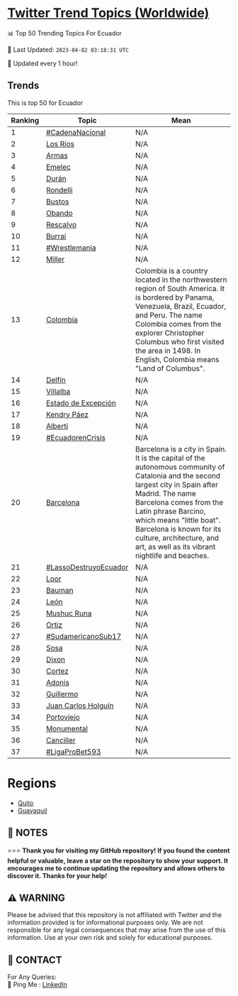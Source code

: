 [Twitter Trend Topics (Worldwide)](https://github.com/ErcinDedeoglu/Twitter-Trend-Topics)
==========


📊 Top 50 Trending Topics For Ecuador

📆 Last Updated: `2023-04-02 03:18:31 UTC`

🔧 Updated every 1 hour!


## Trends

This is top 50 for Ecuador

| Ranking | Topic | Mean |
| ------- | ------------ | ------------ |
| 1 | [#CadenaNacional](http://twitter.com/search?q=%23CadenaNacional) | N/A |
| 2 | [Los Ríos](http://twitter.com/search?q=Los+R%c3%ados) | N/A |
| 3 | [Armas](http://twitter.com/search?q=Armas) | N/A |
| 4 | [Emelec](http://twitter.com/search?q=Emelec) | N/A |
| 5 | [Durán](http://twitter.com/search?q=Dur%c3%a1n) | N/A |
| 6 | [Rondelli](http://twitter.com/search?q=Rondelli) | N/A |
| 7 | [Bustos](http://twitter.com/search?q=Bustos) | N/A |
| 8 | [Obando](http://twitter.com/search?q=Obando) | N/A |
| 9 | [Rescalvo](http://twitter.com/search?q=Rescalvo) | N/A |
| 10 | [Burrai](http://twitter.com/search?q=Burrai) | N/A |
| 11 | [#Wrestlemania](http://twitter.com/search?q=%23Wrestlemania) | N/A |
| 12 | [Miller](http://twitter.com/search?q=Miller) | N/A |
| 13 | [Colombia](http://twitter.com/search?q=Colombia) | Colombia is a country located in the northwestern region of South America. It is bordered by Panama, Venezuela, Brazil, Ecuador, and Peru. The name Colombia comes from the explorer Christopher Columbus who first visited the area in 1498. In English, Colombia means "Land of Columbus". |
| 14 | [Delfín](http://twitter.com/search?q=Delf%c3%adn) | N/A |
| 15 | [Villalba](http://twitter.com/search?q=Villalba) | N/A |
| 16 | [Estado de Excepción](http://twitter.com/search?q=Estado+de+Excepci%c3%b3n) | N/A |
| 17 | [Kendry Páez](http://twitter.com/search?q=Kendry+P%c3%a1ez) | N/A |
| 18 | [Alberti](http://twitter.com/search?q=Alberti) | N/A |
| 19 | [#EcuadorenCrisis](http://twitter.com/search?q=%23EcuadorenCrisis) | N/A |
| 20 | [Barcelona](http://twitter.com/search?q=Barcelona) | Barcelona is a city in Spain. It is the capital of the autonomous community of Catalonia and the second largest city in Spain after Madrid. The name Barcelona comes from the Latin phrase Barcino, which means "little boat". Barcelona is known for its culture, architecture, and art, as well as its vibrant nightlife and beaches. |
| 21 | [#LassoDestruyoEcuador](http://twitter.com/search?q=%23LassoDestruyoEcuador) | N/A |
| 22 | [Loor](http://twitter.com/search?q=Loor) | N/A |
| 23 | [Bauman](http://twitter.com/search?q=Bauman) | N/A |
| 24 | [León](http://twitter.com/search?q=Le%c3%b3n) | N/A |
| 25 | [Mushuc Runa](http://twitter.com/search?q=Mushuc+Runa) | N/A |
| 26 | [Ortiz](http://twitter.com/search?q=Ortiz) | N/A |
| 27 | [#SudamericanoSub17](http://twitter.com/search?q=%23SudamericanoSub17) | N/A |
| 28 | [Sosa](http://twitter.com/search?q=Sosa) | N/A |
| 29 | [Dixon](http://twitter.com/search?q=Dixon) | N/A |
| 30 | [Cortez](http://twitter.com/search?q=Cortez) | N/A |
| 31 | [Adonis](http://twitter.com/search?q=Adonis) | N/A |
| 32 | [Guillermo](http://twitter.com/search?q=Guillermo) | N/A |
| 33 | [Juan Carlos Holguín](http://twitter.com/search?q=Juan+Carlos+Holgu%c3%adn) | N/A |
| 34 | [Portoviejo](http://twitter.com/search?q=Portoviejo) | N/A |
| 35 | [Monumental](http://twitter.com/search?q=Monumental) | N/A |
| 36 | [Canciller](http://twitter.com/search?q=Canciller) | N/A |
| 37 | [#LigaProBet593](http://twitter.com/search?q=%23LigaProBet593) | N/A |



# Regions

* [Quito](</Ecuador/Quito.md>)
* [Guayaquil](</Ecuador/Guayaquil.md>)



## 📝 NOTES

⭐⭐⭐ **Thank you for visiting my GitHub repository! If you found the content helpful or valuable, leave a star on the repository to show your support. It encourages me to continue updating the repository and allows others to discover it. Thanks for your help!**


## ⚠️ WARNING

Please be advised that this repository is not affiliated with Twitter and the information provided is for informational purposes only. We are not responsible for any legal consequences that may arise from the use of this information. Use at your own risk and solely for educational purposes.


## 📨 CONTACT

 For Any Queries:  
            🏓 Ping Me : [LinkedIn](https://www.linkedin.com/in/ercindedeoglu/)
